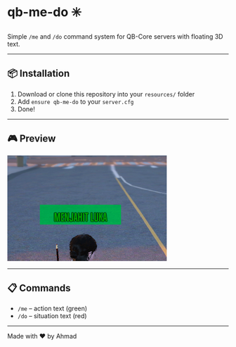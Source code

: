 # qb-me-do ✳️

Simple `/me` and `/do` command system for QB-Core servers with floating 3D text.

---

## 📦 Installation

1. Download or clone this repository into your `resources/` folder
2. Add `ensure qb-me-do` to your `server.cfg`
3. Done!

---

## 🎮 Preview

![preview](assets/test.png)

---

## 📋 Commands

- `/me` – action text (green)
- `/do` – situation text (red)

---

Made with ❤️ by Ahmad
